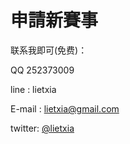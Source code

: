 申請新賽事
=============

联系我即可(免费)：

QQ 252373009

line : lietxia

E-mail : [lietxia@gmail.com](lietxia@gmail.com)

twitter:  [@lietxia](https://twitter.com/lietxia)

